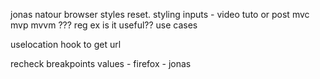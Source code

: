 jonas natour  browser styles reset. 
styling inputs - video tuto or post
mvc mvp mvvm ???
reg ex is it useful?? use cases 

uselocation hook to get url

recheck breakpoints values - firefox - jonas 